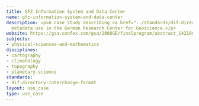 ```yaml
---
title: GFZ Information System and Data Center
name: gfz-information-system-and-data-center
description: <p>A case study describing <a href="../standards/dif-directory-interchange-format.html">DIF</a>
  metadata use in the German Research Center for Geoscience.</p>
website: https://gsa.confex.com/gsa/2008GE/finalprogram/abstract_142100.htm
subjects:
- physical-sciences-and-mathematics
disciplines:
- cartography
- climatology
- topography
- planetary-science
standards:
- dif-directory-interchange-format
layout: use_case
type: use_case
---
```


